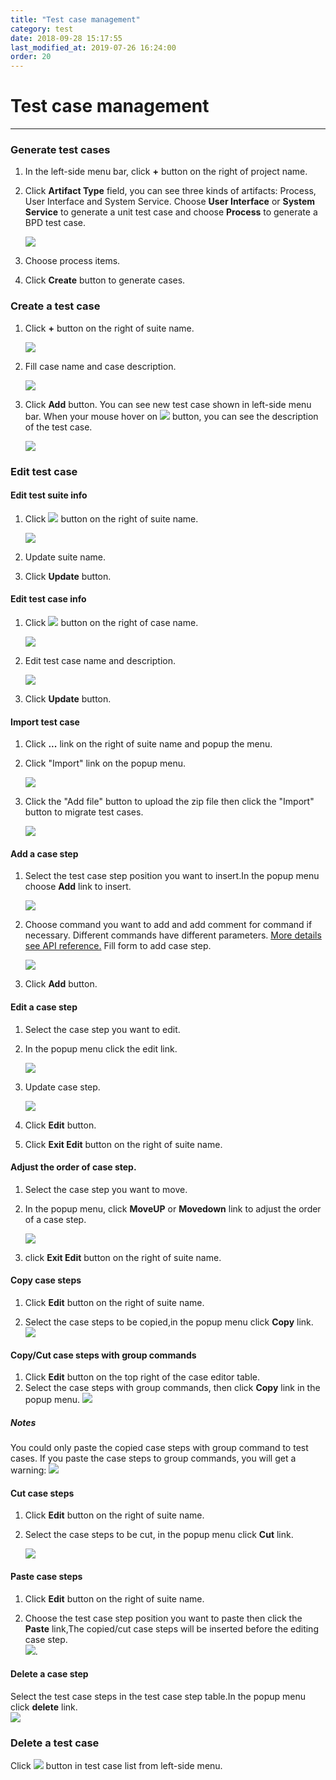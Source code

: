 ```yaml
---
title: "Test case management"
category: test
date: 2018-09-28 15:17:55
last_modified_at: 2019-07-26 16:24:00
order: 20
---
```


# Test case management
***
### Generate test cases

1. In the left-side menu bar, click **+** button on the right of project name.

2. Click **Artifact Type** field, you can see three kinds of artifacts: Process, User Interface and System Service. Choose **User Interface** or **System Service** to generate a unit test case and choose **Process** to generate a BPD test case.

   ![][test_unit_test_add_form]
   
3. Choose process items.

4. Click **Create** button to generate cases.

### Create a test case

1. Click **+** button on the right of suite name.

    ![][test_unit_test_suite_list]
     
2. Fill case name and case description.

    ![][test_unit_test_case_add_form]
  
3. Click **Add** button. You can see new test case shown in left-side menu bar. When your mouse hover on ![][test_unit_test_case_info_button] button, you can see the description of the test case.

     ![][test_unit_test_case]

### Edit test case

#### Edit test suite info

  1. Click ![][test_group_command_edit_button] button on the right of suite name.

     ![][test_unit_test_suite_list]
    
  2. Update suite name.

  3. Click **Update** button.

#### Edit test case info

  1. Click ![][test_group_command_edit_button] button on the right of case name.
  
     ![][test_unit_test_case_list]
     
  2. Edit test case name and description. 
  
      ![][test_unit_test_case_edit_form]
      
  3. Click **Update** button.
  
#### Import test case 

1. Click **...** link on the right of suite name and popup the menu.

2. Click "Import" link on the popup menu.

   ![][test_case_migration_menu]
 
3. Click the  "Add file" button to upload the zip file then click the "Import" button to migrate test cases.

   ![][test_case_migration_form]
  
#### Add a case step

  1. Select the test case step position you want to insert.In the popup menu choose  **Add**  link to insert.   
  
       ![][test_case_step_table_add]
  
  2. Choose command you want to add and add comment for command if necessary. Different commands have different parameters. [More details see API reference.][1] Fill form to add case step.
  
     ![][test_case_step_add_form]
     
  3. Click **Add** button.
  
#### Edit a case step

  1. Select the case step you want to edit.   
   
  2. In the popup menu click the  edit link.    
  
     ![][test_case_step_edit_button]
  
  3. Update case step.
  
     ![][test_case_step_edit_form]
     
  4. Click **Edit** button.
  
  5. Click **Exit Edit** button on the right of suite name.
  
#### Adjust the order of case step.

  1.  Select the case step you want to move.
  
  2.  In the popup menu, click **MoveUP** or  **Movedown** link to adjust the order of a case step.   
     
      ![][test_case_step_updown_button]   
  
  3. click **Exit Edit** button on the right of suite name.

#### Copy case steps

  1. Click **Edit** button on the right of suite name.

  2. Select the case steps to be copied,in the popup menu  click **Copy** link.
    ![][test_case_step_copy]
  
#### Copy/Cut case steps with group commands
  
  1. Click **Edit** button on the top right of the case editor table.
  2. Select the case steps with group commands, then click **Copy** link in the popup menu.
    ![][group_command_copy]

##### Notes

You could only paste the copied case steps with group command to test cases. If you paste the case steps to group commands, you will get a warning:
  ![][group_command_copy_warning]


#### Cut case steps

  1. Click **Edit** button on the right of suite name.

  2. Select the case steps to be cut, in the popup menu  click **Cut** link.
  
     ![][test_case_step_cut_button]  

#### Paste case steps

  1. Click **Edit** button on the right of suite name.

  2. Choose the test case step position you want to paste then click the **Paste** link,The copied/cut case steps will be inserted before the editing case step.      
  ![][test_case_step_paste_button]. 

#### Delete a case step

  Select the test case steps in the test case step table.In the popup menu  click **delete** link.  
  ![][test_case_step_delete]
  
### Delete a test case

  Click ![][test_project_delete_button] button in test case list from left-side menu.
    
[1]: ../references/testing-command.html
[test_unit_test_add_form]: ../images/test/test_unit_test_add_form.PNG
[test_group_command_edit_button]: ../images/test/test_group_command_edit_button.PNG
[test_unit_test_case_list]: ../images/test/test_unit_test_case_list.PNG
[test_unit_test_suite_list]: ../images/test/test_unit_test_suite_list.PNG
[test_unit_test_case_add_form]: ../images/test/test_unit_test_case_add_form.PNG
[test_unit_test_case]: ../images/test/test_unit_test_case.PNG
[test_unit_test_case_info_button]: ../images/test/test_unit_test_case_info_button.PNG
[test_unit_test_case_edit_form]: ../images/test/test_unit_test_case_edit_form.PNG
[test_case_step_add_form]: ../images/test/test_case_step_add_form.PNG
[test_case_step_table_add]: ../images/test/test_case_step_table_add.PNG
[test_case_step_edit_button]: ../images/test/test_case_step_edit_button.PNG
[test_case_step_operation_button]: ../images/test/test_case_step_operation_button.PNG
[test_case_step_edit_form]: ../images/test/test_case_step_edit_form.PNG
[test_case_step_up_button]: ../images/test/test_case_step_up_button.PNG
[test_case_step_down_button]: ../images/test/test_case_step_down_button.PNG
[test_case_step_updown_button]: ../images/test/test_case_step_updown_button.PNG
[test_case_step_delete_button]: ../images/test/test_case_step_delete_button.PNG
[test_case_step_delete]: ../images/test/test_case_step_delete.PNG
[test_case_step_copy_button]: ../images/test/test_case_step_copy_button.PNG
[test_case_step_paste_button]: ../images/test/test_case_step_paste_button.PNG
[test_case_step_cut_button]: ../images/test/test_case_step_cut_button.PNG
[test_case_step_copy]: ../images/test/test_case_step_copy.PNG
[group_command_copy]: ../images/test/group_command_copy.PNG
[group_command_copy_warning]: ../images/test/group_command_copy_warning.png
[test_project_delete_button]: ../images/test/test_project_delete_button.PNG
[test_case_migration_menu]: ../images/test/test_case_migration_menu.PNG
[test_case_migration_form]: ../images/test/test_case_migration_form.PNG

